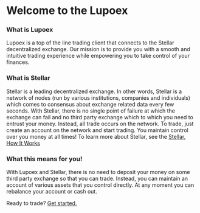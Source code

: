 # Welcome to the Lupoex

### What is Lupoex
Lupoex is a top of the line trading client that connects to the Stellar decentralized exchange.
Our mission is to provide you with a smooth and intuitive trading experience while empowering you to take control of your finances.

### What is Stellar
Stellar is a leading decentralized exchange. In other words, Stellar is a network of nodes (run by various institutions, companies and individuals)
which comes to consensus about exchange related data every few seconds. With Stellar, there is no single point of failure at which the exchange can fail and no third party exchange which
to which you need to entrust your money. Instead, all trade occurs on the network. To trade, just create an account on the network and start trading. You maintain control over you money at all times!
To learn more about Stellar, see the <a href="https://www.stellar.org/how-it-works/stellar-basics/" target="_blank">Stellar, How It Works</a>

### What this means for you!

With Lupoex and Stellar, there is no need to deposit your money on some third party exchange so that you can trade.
Instead, you can maintain an account of various assets that you control directly. At any moment you can rebalance your account or cash out.

Ready to trade? [Get started.](/getting-started)
